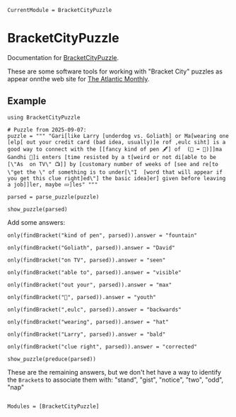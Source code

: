 ```@meta
CurrentModule = BracketCityPuzzle
```

# BracketCityPuzzle

Documentation for [BracketCityPuzzle](https://github.com/MarkNahabedian/BracketCityPuzzle.jl).

These are some software tools for working with "Bracket City" puzzles
as appear onnthe web site for [The Atlantic
Monthly](https://www.theatlantic.com).


## Example

```@example 1
using BracketCityPuzzle

# Puzzle from 2025-09-07:
puzzle = """ "Gari[like Larry [underdog vs. Goliath] or Ma[wearing one [elp[ out your credit card (bad idea, usually)]e rof ,eulc siht] is a good way to connect with the [[fancy kind of pen 🖋️] of  (👵 ➡️ 👧)]]ma Gandhi 🦅]i enters [time resisted by a t[weird or not di[able to be [\"As  on TV\" 📺]] by [customary number of weeks of [see and re[to \"get the \" of something is to under[\"I  [word that will appear if you get this clue right]ed\"] the basic idea]er] given before leaving a job]]ler, maybe 💤]les" """

parsed = parse_puzzle(puzzle)

show_puzzle(parsed)
```

Add some answers:

```@example 1
only(findBracket("kind of pen", parsed)).answer = "fountain"

only(findBracket("Goliath", parsed)).answer = "David"

only(findBracket("on TV", parsed)).answer = "seen"

only(findBracket("able to", parsed)).answer = "visible"

only(findBracket("out your", parsed)).answer = "max"

only(findBracket("👧", parsed)).answer = "youth"

only(findBracket(",eulc", parsed)).answer = "backwards"

only(findBracket("wearing", parsed)).answer = "hat"

only(findBracket("Larry", parsed)).answer = "bald"

only(findBracket("clue right", parsed)).answer = "corrected"

show_puzzle(preduce(parsed))
```

These are the remaining answers, but we don't het have a way to
identify the `Bracket`s to associate them with: "stand", "gist",
"notice", "two", "odd", "nap"


```@index
```

```@autodocs
Modules = [BracketCityPuzzle]
```
